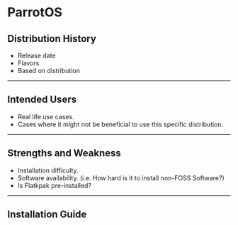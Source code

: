 # ParrotOS

## Distribution History

- Release date
- Flavors
- Based on distribution
---
## Intended Users
- Real life use cases.
- Cases where it might not be beneficial to use this specific distribution.
---
## Strengths and Weakness

- Installation difficulty.
- Software availability. (i.e. How hard is it to install non-FOSS Software?)
- Is Flatkpak pre-installed?
---
## Installation Guide
